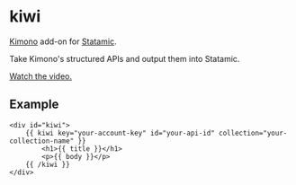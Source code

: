 kiwi
====

[Kimono](http://www.kimonolabs.com) add-on for [Statamic](http://statamic.com).

Take Kimono's structured APIs and output them into Statamic.

[Watch the video.](http://youtu.be/NWgiuPgXdvc)

## Example
	<div id="kiwi">
		{{ kiwi key="your-account-key" id="your-api-id" collection="your-collection-name" }}
			<h1>{{ title }}</h1>
			<p>{{ body }}</p>
		{{ /kiwi }}
	</div>